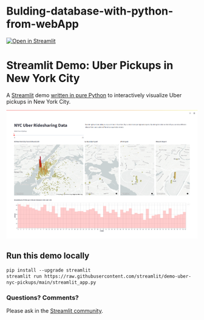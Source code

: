 # Bulding-database-with-python-from-webApp

[![Open in Streamlit](https://static.streamlit.io/badges/streamlit_badge_black_white.svg)](https://share.streamlit.io/streamlit/demo-uber-nyc-pickups/main)

# Streamlit Demo: Uber Pickups in New York City
A [Streamlit](https://streamlit.io) demo [written in pure Python](https://github.com/streamlit/demo-uber-nyc-pickups/blob/main/streamlit_app.py) to interactively visualize Uber pickups in New York City.

![Final App Animation](https://github.com/streamlit/demo-uber-nyc-pickups/raw/main/uber_demo.png "Uber demo")

## Run this demo locally
```
pip install --upgrade streamlit
streamlit run https://raw.githubusercontent.com/streamlit/demo-uber-nyc-pickups/main/streamlit_app.py
```

### Questions? Comments?

Please ask in the [Streamlit community](https://discuss.streamlit.io).